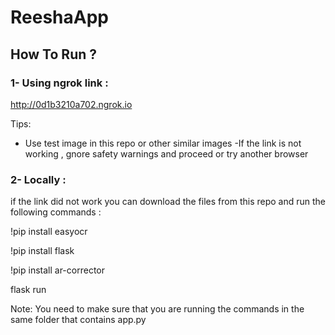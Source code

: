 # ReeshaApp

## How To Run ? 


### 1- Using ngrok link : 
http://0d1b3210a702.ngrok.io


Tips:
- Use test image in this repo or other similar images
-If the link is not working , gnore safety warnings and proceed or try another browser 

### 2- Locally :
if the link did not work you can download the files from this repo and run the following commands :

!pip install easyocr 

!pip install flask 
 
!pip install ar-corrector

flask run 


Note: You need to make sure that you are running the commands in the same folder that contains app.py 

